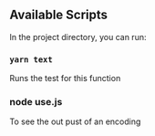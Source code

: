 ## Available Scripts

In the project directory, you can run:

### `yarn text`

Runs the test for this function 

### node use.js

To see the out pust of an encoding